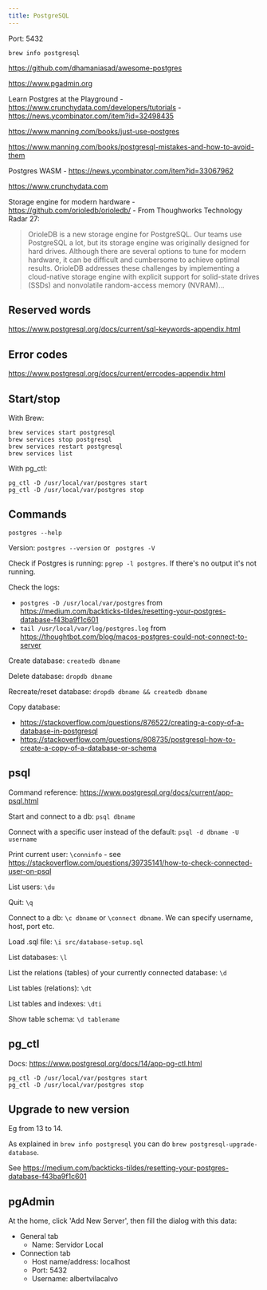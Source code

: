 ```yaml
---
title: PostgreSQL
---
```


Port: 5432

`brew info postgresql`

https://github.com/dhamaniasad/awesome-postgres

https://www.pgadmin.org

Learn Postgres at the Playground - https://www.crunchydata.com/developers/tutorials - https://news.ycombinator.com/item?id=32498435

https://www.manning.com/books/just-use-postgres

https://www.manning.com/books/postgresql-mistakes-and-how-to-avoid-them

Postgres WASM - https://news.ycombinator.com/item?id=33067962

https://www.crunchydata.com

Storage engine for modern hardware - https://github.com/orioledb/orioledb/ - From Thoughworks Technology Radar 27:

> OrioleDB is a new storage engine for PostgreSQL. Our teams use PostgreSQL a lot, but its
> storage engine was originally designed for hard drives. Although there are several options to tune
> for modern hardware, it can be difficult and cumbersome to achieve optimal results. OrioleDB
> addresses these challenges by implementing a cloud-native storage engine with explicit support
> for solid-state drives (SSDs) and nonvolatile random-access memory (NVRAM)...

## Reserved words

https://www.postgresql.org/docs/current/sql-keywords-appendix.html

## Error codes

https://www.postgresql.org/docs/current/errcodes-appendix.html

## Start/stop

With Brew:

```shell
brew services start postgresql
brew services stop postgresql
brew services restart postgresql
brew services list
```

With pg_ctl:

```shell
pg_ctl -D /usr/local/var/postgres start
pg_ctl -D /usr/local/var/postgres stop
```

## Commands

`postgres --help`

Version: `postgres --version` or ` postgres -V`

Check if Postgres is running: `pgrep -l postgres`. If there's no output it's not running.

Check the logs:

- `postgres -D /usr/local/var/postgres` from https://medium.com/backticks-tildes/resetting-your-postgres-database-f43ba9f1c601
- `tail /usr/local/var/log/postgres.log` from https://thoughtbot.com/blog/macos-postgres-could-not-connect-to-server

Create database: `createdb dbname`

Delete database: `dropdb dbname`

Recreate/reset database: `dropdb dbname && createdb dbname`

Copy database:

- https://stackoverflow.com/questions/876522/creating-a-copy-of-a-database-in-postgresql
- https://stackoverflow.com/questions/808735/postgresql-how-to-create-a-copy-of-a-database-or-schema

## psql

Command reference: https://www.postgresql.org/docs/current/app-psql.html

Start and connect to a db: `psql dbname`

Connect with a specific user instead of the default: `psql -d dbname -U username`

Print current user: `\conninfo` - see https://stackoverflow.com/questions/39735141/how-to-check-connected-user-on-psql

List users: `\du`

Quit: `\q`

Connect to a db: `\c dbname` or `\connect dbname`. We can specify username, host, port etc.

Load .sql file: `\i src/database-setup.sql`

List databases: `\l`

List the relations (tables) of your currently connected database: `\d`

List tables (relations): `\dt`

List tables and indexes: `\dti`

Show table schema: `\d tablename`

## pg_ctl

Docs: https://www.postgresql.org/docs/14/app-pg-ctl.html

```shell
pg_ctl -D /usr/local/var/postgres start
pg_ctl -D /usr/local/var/postgres stop
```

## Upgrade to new version

Eg from 13 to 14.

As explained in `brew info postgresql` you can do `brew postgresql-upgrade-database`.

See https://medium.com/backticks-tildes/resetting-your-postgres-database-f43ba9f1c601

## pgAdmin

At the home, click 'Add New Server', then fill the dialog with this data:

- General tab
  - Name: Servidor Local
- Connection tab
  - Host name/address: localhost
  - Port: 5432
  - Username: albertvilacalvo
